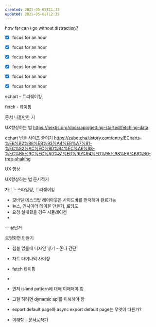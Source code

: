 ```yaml
---
created: 2025-05-05T11:33
updated: 2025-05-08T12:35
---
```

how far can i go without distraction?

- [x] focus for an hour
- [x] focus for an hour
- [x] focus for an hour
- [x] focus for an hour
- [x] focus for an hour
- [x] focus for an hour


echart - 트리쉐이킹

fetch - 타이핑


문서 나올만한 거

UX향상하는 법
https://nextjs.org/docs/app/getting-started/fetching-data


echart 번들 사이즈 줄이기
https://zubetcha.tistory.com/entry/ECharts-%EB%B2%88%EB%93%A4%EB%A7%81-%EC%82%AC%EC%9D%B4%EC%A6%88-%EC%B5%9C%EC%A0%81%ED%99%94%ED%95%98%EA%B8%B0-tree-shaking


UX 향상

UX향상하는 법 문서적기

차트 - 스타일링, 트리쉐이킹


- 모바일 데스크탑 레이아웃은 사이드바를 먼저해야 완료가능
- 뉴스, 인사이더 테이블 만들기, 로딩도
- 요청 실패했을 경우 시뮬레이션
- 

-- 끝난거

 로딩화면 만들기
 - 심볼 없을때 디자인 넣기 - 존나 간단

- 차트 다이나믹 사이징
- fetch 타이핑
- 
- 먼저 island pattern에 대해 이해해야 함
- 그걸 하려면 dynamic api를 이해해야 함
- export default page와 async export default page는 무엇이 다른가?
- 이해함 - 문서로적기